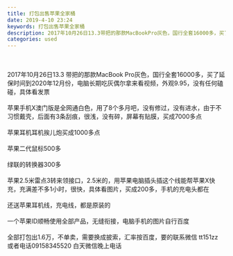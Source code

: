 ```yaml
---
title: 打包出售苹果全家桶
date: 2019-4-10 23:24
keywords: 打包出售苹果全家桶
description: 2017年10月26日13.3带把的那款MacBookPro灰色，国行全套16000多，买了延保时间到2020年12月份，电脑长期吃灰偶尔拿来看视频，外观9.95，没有任何磕碰，具体看发票苹果手机X澳门版是全网通白色，用了8个多月吧，没有修
categories: used
---
```

<td class="t_f" id="postmessage_3456003">

<br/>
<br/>
2017年10月26日13.3 带把的那款MacBook Pro灰色，国行全套16000多，买了延保时间到2020年12月份，电脑长期吃灰偶尔拿来看视频，外观9.95，没有任何磕碰，具体看发票<br/>
<br/>
苹果手机X澳门版是全网通白色，用了8个多月吧，没有修过，没有进水，由于不习惯戴壳，后面有3条刮痕，很浅，没有碎，屏幕有贴膜，买成7000多点<br/>
<br/>
苹果耳机耳机挨儿炮买成1000多点<br/>
<br/>
苹果二代鼠标500多<br/>
<br/>
绿联的转换器300多<br/>
<br/>
苹果2.5米雷点3转来领接口，2.5米的，用苹果电脑插头插这个线能帮苹果X快充，充满差不多1小时，很快，具体看图片，买成200多，手机的充电头都在<br/>
<br/>
还送苹果耳机线，充电线，都是原装的<br/>
<br/>
一个苹果ID顺畅使用全部产品，无缝衔接，电脑手机的图片自行百度<br/>
<br/>
全部打包出1.6万，不单卖，需要换成披索，汇率按百度，要的联系微信 tt151zz 或者电话09158345520 白天微信晚上电话<br/>
<br/>
<br/>
</td>
